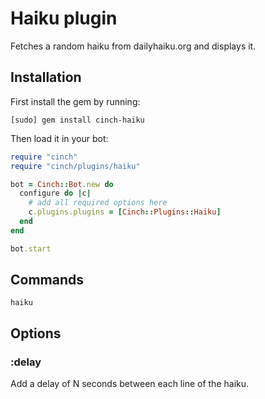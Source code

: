 # Haiku plugin

Fetches a random haiku from dailyhaiku.org and displays it.

## Installation
First install the gem by running:

```
[sudo] gem install cinch-haiku
```

Then load it in your bot:

```ruby
require "cinch"
require "cinch/plugins/haiku"

bot = Cinch::Bot.new do
  configure do |c|
    # add all required options here
    c.plugins.plugins = [Cinch::Plugins::Haiku]
  end
end

bot.start
```
## Commands

```
haiku
```

## Options
### :delay
Add a delay of N seconds between each line of the haiku.
